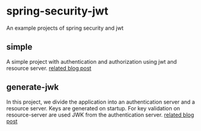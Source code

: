 # spring-security-jwt

An example projects of spring security and jwt

## simple

A simple project with authentication and authorization using jwt and resource server.
[related blog post](https://akazakov.dev/2020/10/14/spring-security-jwt-token/)

## generate-jwk

In this project, we divide the application into an authentication server and a resource server. Keys are generated on startup. For key validation on resource-server are used JWK from the authentication server.
[related blog post](https://akazakov.dev/2020/10/29/spring-security-jwt-with-jwk/)